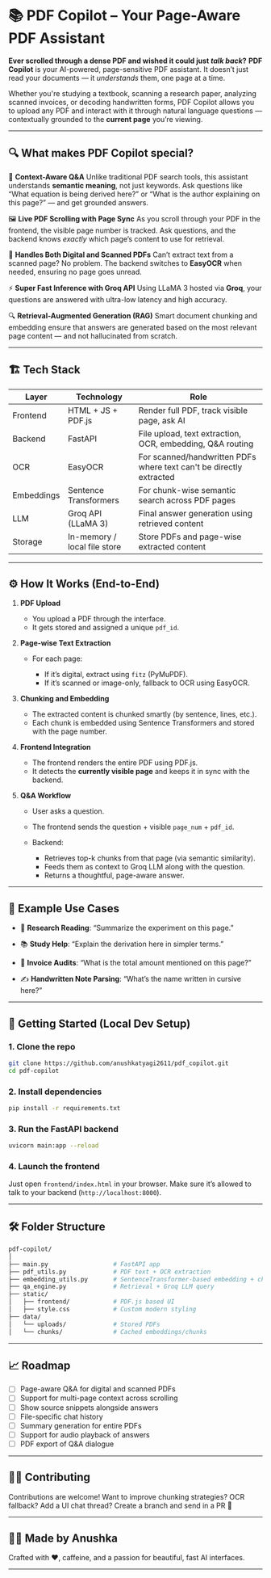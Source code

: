 
# 📚 PDF Copilot – Your Page-Aware PDF Assistant

**Ever scrolled through a dense PDF and wished it could just *talk back*?**
**PDF Copilot** is your AI-powered, page-sensitive PDF assistant. It doesn’t just read your documents — it *understands* them, one page at a time.

Whether you're studying a textbook, scanning a research paper, analyzing scanned invoices, or decoding handwritten forms, PDF Copilot allows you to upload any PDF and interact with it through natural language questions — contextually grounded to the **current page** you’re viewing.

---

## 🔍 What makes PDF Copilot special?

🧠 **Context-Aware Q\&A**
Unlike traditional PDF search tools, this assistant understands **semantic meaning**, not just keywords. Ask questions like “What equation is being derived here?” or “What is the author explaining on this page?” — and get grounded answers.

🖼️ **Live PDF Scrolling with Page Sync**
As you scroll through your PDF in the frontend, the visible page number is tracked. Ask questions, and the backend knows *exactly* which page’s content to use for retrieval.

📄 **Handles Both Digital and Scanned PDFs**
Can’t extract text from a scanned page? No problem. The backend switches to **EasyOCR** when needed, ensuring no page goes unread.

⚡ **Super Fast Inference with Groq API**
Using LLaMA 3 hosted via **Groq**, your questions are answered with ultra-low latency and high accuracy.

🔍 **Retrieval-Augmented Generation (RAG)**
Smart document chunking and embedding ensure that answers are generated based on the most relevant page content — and not hallucinated from scratch.

---

## 🏗️ Tech Stack

| Layer      | Technology                   | Role                                                                |
| ---------- | ---------------------------- | ------------------------------------------------------------------- |
| Frontend   | HTML + JS + PDF.js           | Render full PDF, track visible page, ask AI                         |
| Backend    | FastAPI                      | File upload, text extraction, OCR, embedding, Q\&A routing          |
| OCR        | EasyOCR                      | For scanned/handwritten PDFs where text can't be directly extracted |
| Embeddings | Sentence Transformers        | For chunk-wise semantic search across PDF pages                     |
| LLM        | Groq API (LLaMA 3)           | Final answer generation using retrieved content                     |
| Storage    | In-memory / local file store | Store PDFs and page-wise extracted content                          |

---

## ⚙️ How It Works (End-to-End)

1. **PDF Upload**

   * You upload a PDF through the interface.
   * It gets stored and assigned a unique `pdf_id`.

2. **Page-wise Text Extraction**

   * For each page:

     * If it’s digital, extract using `fitz` (PyMuPDF).
     * If it’s scanned or image-only, fallback to OCR using EasyOCR.

3. **Chunking and Embedding**

   * The extracted content is chunked smartly (by sentence, lines, etc.).
   * Each chunk is embedded using Sentence Transformers and stored with the page number.

4. **Frontend Integration**

   * The frontend renders the entire PDF using PDF.js.
   * It detects the **currently visible page** and keeps it in sync with the backend.

5. **Q\&A Workflow**

   * User asks a question.
   * The frontend sends the question + visible `page_num` + `pdf_id`.
   * Backend:

     * Retrieves top-k chunks from that page (via semantic similarity).
     * Feeds them as context to Groq LLM along with the question.
     * Returns a thoughtful, page-aware answer.

---

## 🧪 Example Use Cases

* 🔬 **Research Reading**:
  “Summarize the experiment on this page.”

* 📚 **Study Help**:
  “Explain the derivation here in simpler terms.”

* 🧾 **Invoice Audits**:
  “What is the total amount mentioned on this page?”

* ✍️ **Handwritten Note Parsing**:
  “What’s the name written in cursive here?”

---

## 🚀 Getting Started (Local Dev Setup)

### 1. Clone the repo

```bash
git clone https://github.com/anushkatyagi2611/pdf_copilot.git
cd pdf-copilot
```

### 2. Install dependencies

```bash
pip install -r requirements.txt
```

### 3. Run the FastAPI backend

```bash
uvicorn main:app --reload
```

### 4. Launch the frontend

Just open `frontend/index.html` in your browser.
Make sure it’s allowed to talk to your backend (`http://localhost:8000`).

---

## 🛠️ Folder Structure

```bash
pdf-copilot/
│
├── main.py                  # FastAPI app
├── pdf_utils.py             # PDF text + OCR extraction
├── embedding_utils.py       # SentenceTransformer-based embedding + chunking
├── qa_engine.py             # Retrieval + Groq LLM query
├── static/
│   ├── frontend/            # PDF.js based UI
│   ├── style.css            # Custom modern styling
├── data/
│   └── uploads/             # Stored PDFs
│   └── chunks/              # Cached embeddings/chunks
```

---

## 📈 Roadmap

* [ ] Page-aware Q\&A for digital and scanned PDFs
* [ ] Support for multi-page context across scrolling
* [ ] Show source snippets alongside answers
* [ ] File-specific chat history
* [ ] Summary generation for entire PDFs
* [ ] Support for audio playback of answers
* [ ] PDF export of Q\&A dialogue

---

## 🧑‍💻 Contributing

Contributions are welcome!
Want to improve chunking strategies? OCR fallback? Add a UI chat thread?
Create a branch and send in a PR 🚀

---


## 👩‍💻 Made by Anushka

Crafted with ❤️, caffeine, and a passion for beautiful, fast AI interfaces.

---

